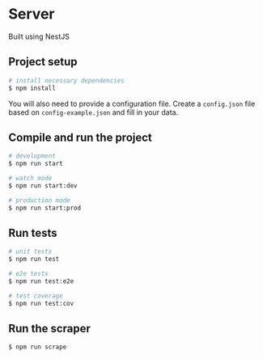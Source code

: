 # Server
Built using NestJS

## Project setup

```bash
# install necessary dependencies
$ npm install
```

You will also need to provide a configuration file. Create a `config.json` file based on `config-example.json` and fill in your data.

## Compile and run the project

```bash
# development
$ npm run start

# watch mode
$ npm run start:dev

# production mode
$ npm run start:prod
```

## Run tests

```bash
# unit tests
$ npm run test

# e2e tests
$ npm run test:e2e

# test coverage
$ npm run test:cov
```

## Run the scraper

```bash
$ npm run scrape
```
